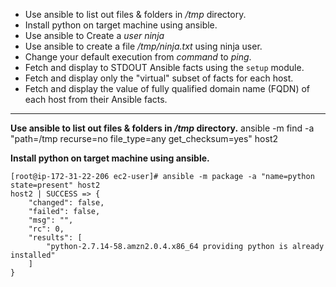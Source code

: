 * Use ansible to list out files & folders in */tmp* directory.
* Install python on target machine using ansible.
* Use ansible to Create a *user ninja*
* Use ansible to create a file */tmp/ninja.txt* using ninja user.
* Change your default execution from *command* to *ping*.
* Fetch and display to STDOUT Ansible facts using the `setup` module.
* Fetch and display only the "virtual" subset of facts for each host.
* Fetch and display the value of fully qualified domain name (FQDN) of each host from their Ansible facts.  
----------------------------------------------------------------------------------------------------------------  
**Use ansible to list out files & folders in */tmp* directory.**
ansible -m find -a "path=/tmp recurse=no file_type=any get_checksum=yes" host2  





**Install python on target machine using ansible.**  
```
[root@ip-172-31-22-206 ec2-user]# ansible -m package -a "name=python state=present" host2  
host2 | SUCCESS => {
    "changed": false,
    "failed": false,
    "msg": "",
    "rc": 0,
    "results": [
        "python-2.7.14-58.amzn2.0.4.x86_64 providing python is already installed"  
    ]
}
```


